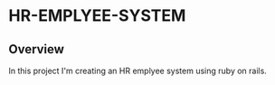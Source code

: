 # HR-EMPLYEE-SYSTEM

## Overview

In this project I'm creating an HR emplyee system using ruby on rails.


